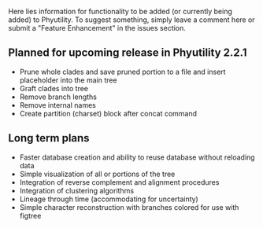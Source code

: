 Here lies information for functionality to be added (or currently being added) to Phyutility. To suggest something, simply leave a comment here or submit a "Feature Enhancement" in the issues section.

## Planned for upcoming release in Phyutility 2.2.1 ##
  * Prune whole clades and save pruned portion to a file and insert placeholder into the main tree
  * Graft clades into tree
  * Remove branch lengths
  * Remove internal names
  * Create partition (charset) block after concat command

## Long term plans ##
  * Faster database creation and ability to reuse database without reloading data
  * Simple visualization of all or portions of the tree
  * Integration of reverse complement and alignment procedures
  * Integration of clustering algorithms
  * Lineage through time (accommodating for uncertainty)
  * Simple character reconstruction with branches colored for use with figtree